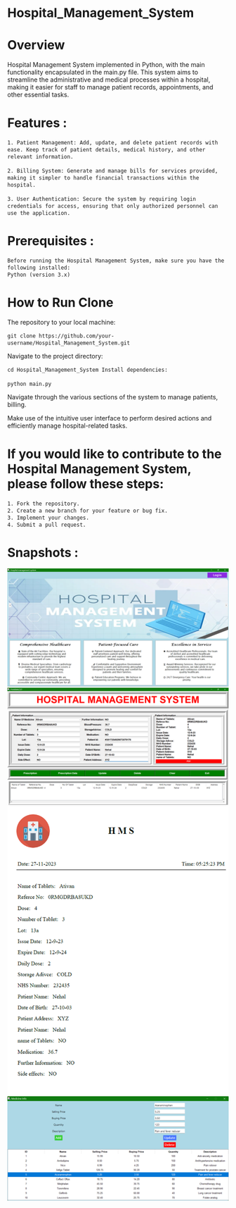 # Hospital_Management_System
# Overview
Hospital Management System implemented in Python, with the main functionality encapsulated in the main.py file. This system aims to streamline the administrative and medical processes within a hospital, making it easier for staff to manage patient records, appointments, and other essential tasks.

# Features : 

    1. Patient Management: Add, update, and delete patient records with ease. Keep track of patient details, medical history, and other relevant information.
    
    2. Billing System: Generate and manage bills for services provided, making it simpler to handle financial transactions within the hospital.
    
    3. User Authentication: Secure the system by requiring login credentials for access, ensuring that only authorized personnel can use the application.

# Prerequisites :

    Before running the Hospital Management System, make sure you have the following installed:
    Python (version 3.x)

# How to Run Clone

The repository to your local machine:

    git clone https://github.com/your-username/Hospital_Management_System.git
    
Navigate to the project directory:
    
    cd Hospital_Management_System Install dependencies:
    
    python main.py

Navigate through the various sections of the system to manage patients, billing.

Make use of the intuitive user interface to perform desired actions and efficiently manage hospital-related tasks.

# If you would like to contribute to the Hospital Management System, please follow these steps:

    1. Fork the repository. 
    2. Create a new branch for your feature or bug fix. 
    3. Implement your changes.
    4. Submit a pull request.

# Snapshots :
![alt text](image.png)
![alt text](image-1.png)
![alt text](image-2.png)
![alt text](image-3.png)
